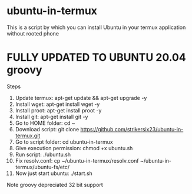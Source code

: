 # ubuntu-in-termux
This is a script by which you can install Ubuntu in your termux application without rooted phone

# FULLY UPDATED TO UBUNTU 20.04 groovy

Steps
1. Update termux: apt-get update && apt-get upgrade -y
2. Install wget: apt-get install wget -y
3. Install proot: apt-get install proot -y
4. Install git: apt-get install git -y
5. Go to HOME folder: cd ~
6. Download script: git clone https://github.com/strikersix23/ubuntu-in-termux.git
7. Go to script folder: cd ubuntu-in-termux
8. Give execution permission: chmod +x ubuntu.sh
9. Run script: ./ubuntu.sh
10. Fix resolv.conf: cp ~/ubuntu-in-termux/resolv.conf ~/ubuntu-in-termux/ubuntu-fs/etc/
11. Now just start ubuntu: ./start.sh

Note groovy depreciated 32 bit support 
